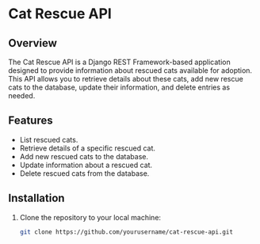 # Cat Rescue API

## Overview

The Cat Rescue API is a Django REST Framework-based application designed to provide information about rescued cats available for adoption. This API allows you to retrieve details about these cats, add new rescue cats to the database, update their information, and delete entries as needed.

## Features

- List rescued cats.
- Retrieve details of a specific rescued cat.
- Add new rescued cats to the database.
- Update information about a rescued cat.
- Delete rescued cats from the database.

## Installation

1. Clone the repository to your local machine:

   ```bash
   git clone https://github.com/yourusername/cat-rescue-api.git
   ```
